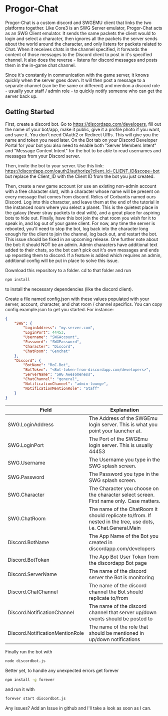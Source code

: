 # Progor-Chat

Progor-Chat is a custom discord and SWGEMU client that links the two platforms together.  Like Core3 is an SWG Server emulator, Progor-Chat acts as an SWG Client emulator.  It sends the same packets the client would to login and select a character, then ignores all the packets the server sends about the world around the character, and only listens for packets related to Chat.  When it receives chats in the channel specified, it forwards the content of those messages to the Discord client to post in it's specified channel.  It also does the reverse - listens for discord messages and posts them in the in-game chat channel.

Since it's constantly in communication with the game server, it knows quickly when the server goes down.  It will then post a message to a separate channel (can be the same or different) and mention a discord role - usually your staff / admin role - to quickly notify someone who can get the server back up.

## Getting Started

First, create a discord bot.  Go to https://discordapp.com/developers, fill out the name of your bot/app, make it public, give it a profile photo if you want, and save it.  You don't need OAuth2 or Redirect URIs.  This will give you the name and token you need later.
On the Bot tab on your Discord Developer Portal for your bot you also need to enable both "Server Members Intent" and "Message Content Intent" for the bot to be able to read usernames and messages from your Discord server.

Then, invite the bot to your server.  Use this link: https://discordapp.com/oauth2/authorize?client_id=CLIENT_ID&scope=bot but replace the Client_ID with the Client ID from the bot you just created.

Then, create a new game account (or use an existing non-admin account with a free character slot), with a character whose name will be present on every message that comes from discord.  Relics of Corbantis named ours Discord.  Log into this character, and leave them at the end of the tutorial in the instanced room where you select a planet.  This is the quietest place in the galaxy (fewer stray packets to deal with), and a great place for aspiring bots to hide out.  Finally, have this bot join the chat room you wish for it to speak in, and log out of your game client.  For now, any time the server is rebooted, you'll need to stop the bot, log back into the character long enough for the client to join the channel, log back out, and restart the bot.  This issue should be fixed in an upcoming release.  One further note about the bot: it should NOT be an admin.  Admin characters have additional text added to their chats, so the bot can't pick out it's own messages and ends up reposting them to discord.  If a feature is added which requires an admin, additional config will be put in place to solve this issue.

Download this repository to a folder.  cd to that folder and run

```sh
npm install
```

to install the necessary dependencies (like the discord client).

Create a file named config.json with these values populated with your server, account, character, and chat room / channel specifics.  You can copy config.example.json to get you started.
For instance:
```json
{
    "SWG": {
        "LoginAddress": "my.server.com",
        "LoginPort": 44453,
        "Username": "SWGAccount",
        "Password": "SWGPassword",
        "Character": "Discord",
        "ChatRoom": "Genchat"
    },
    "Discord": {
        "BotName": "RoC-Bot",
        "BotToken": "<Bot-token-from-discordapp.com/developers>",
        "ServerName": "SWG Awesomeness",
        "ChatChannel": "general",
        "NotificationChannel": "admin-lounge",
        "NotificationMentionRole": "Staff"
    }
}
```

| Field | Explanation |
| ------ | ------ |
| SWG.LoginAddress | The Address of the SWGEmu login server.  This is what you point your launcher at. |
| SWG.LoginPort | The Port of the SWGEmu login server.  This is usually 44453 |
| SWG.Username | The Username you type in the SWG splash screen. |
| SWG.Password | The Password you type in the SWG splash screen. |
| SWG.Character | The Character you choose on the character select screen.  First name only.  Case matters. |
| SWG.ChatRoom | The name of the ChatRoom it should replicate to/from.  If nested in the tree, use dots, i.e. Chat.General.Main |
| Discord.BotName | The App Name of the Bot you created in discordapp.com/developers |
| Discord.BotToken | The App Bot User Token from the discordapp Bot page |
| Discord.ServerName | The name of the discord server the Bot is monitoring |
| Discord.ChatChannel | The name of the discord channel the Bot should replicate to/from |
| Discord.NotificationChannel | The name of the discord channel that server up/down events should be posted to |
| Discord.NotificationMentionRole | The name of the role that should be mentioned in up/down notifications |

Finally run the bot with

```sh
node discordbot.js
```

Better yet, to handle any unexpected errors get forever

```sh
npm install -g forever
```

and run it with

```sh
forever start discordbot.js
```

Any issues?  Add an Issue in github and I'll take a look as soon as I can.
